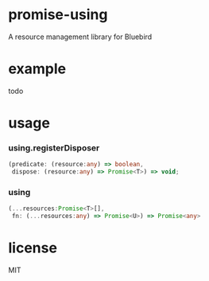 # promise-using

A resource management library for Bluebird

# example

todo

# usage

### using.registerDisposer

```ts
(predicate: (resource:any) => boolean, 
 dispose: (resource:any) => Promise<T>) => void;
```

### using

```ts
(...resources:Promise<T>[], 
 fn: (...resources:any) => Promise<U>) => Promise<any>
```

# license

MIT

